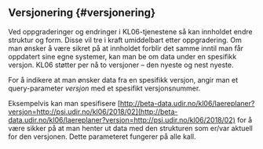 ## Versjonering {#versjonering}

Ved oppgraderinger og endringer i KL06-tjenestene så kan innholdet endre struktur og form. Disse vil tre i kraft umiddelbart etter oppgradering. Om man ønsker å være sikret på at innholdet forblir det samme inntil man får oppdatert sine egne systemer, kan man be om data under en spesifikk versjon. KL06 støtter per nå to versjoner – den nyeste og nest nyeste.

For å indikere at man ønsker data fra en spesifikk versjon, angir man et query-parameter _versjon_ med et spesifikt versjonsnummer.

Eksempelvis kan man spesifisere [http://beta-data.udir.no/kl06/laereplaner?versjon=http://psi.udir.no/kl06/2018/02](http://beta-data.udir.no/kl06/laereplaner?versjon=http://psi.udir.no/kl06/2018/02) for å være sikker på at man henter ut data med den strukturen som er/var aktuell for den versjonen. Dette parameteret fungerer på alle kall.

